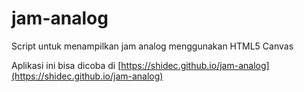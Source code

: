 # jam-analog
Script untuk menampilkan jam analog menggunakan HTML5 Canvas

Aplikasi ini bisa dicoba di [https://shidec.github.io/jam-analog](https://shidec.github.io/jam-analog)
